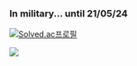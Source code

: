 ### In military... until 21/05/24

[![Solved.ac프로필](http://mazassumnida.wtf/api/v2/generate_badge?boj=99edward)](https://solved.ac/99edward)

<img src='https://github.com/kimjy99/stargan-celeba/blob/main/images/test3.gif' align='center'/>
